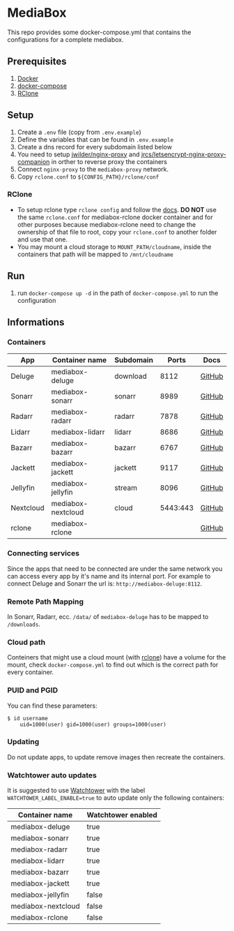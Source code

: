 # MediaBox
This repo provides some docker-compose.yml that contains the configurations for a complete mediabox.

## Prerequisites
1. [Docker](https://docs.docker.com/install/)
2. [docker-compose](https://docs.docker.com/compose/install/)
3. [RClone](https://rclone.org/install/)

## Setup
1. Create a `.env` file (copy from `.env.example`)
2. Define the variables that can be found in `.env.example`
3. Create a dns record for every subdomain listed below
4. You need to setup [jwilder/nginx-proxy](https://github.com/jwilder/nginx-proxy) and [jrcs/letsencrypt-nginx-proxy-companion](https://github.com/jrcs/letsencrypt-nginx-proxy-companion) in orther to reverse proxy the containers
5. Connect `nginx-proxy` to the `mediabox-proxy` network.
6. Copy `rclone.conf` to `${CONFIG_PATH}/rclone/conf`

### RClone
* To setup rclone type `rclone config` and follow the [docs](https://rclone.org/docs/). **DO NOT** use the same `rclone.conf` for  mediabox-rclone docker container and for other purposes because mediabox-rclone need to change the ownership of that file to root, copy your `rclone.conf` to another folder and use that one.
* You may mount a cloud storage to `MOUNT_PATH/cloudname`, inside the containers that path will be mapped to `/mnt/cloudname`

## Run
1. run `docker-compose up -d` in the path of `docker-compose.yml` to run the configuration

## Informations
### Containers
| App       | Container name     | Subdomain | Ports    | Docs                                                      |
| --------- | ------------------ | --------- | -------- | --------------------------------------------------------- |
| Deluge    | mediabox-deluge    | download  | 8112     | [GitHub](https://github.com/binhex/arch-delugevpn)        |
| Sonarr    | mediabox-sonarr    | sonarr    | 8989     | [GitHub](https://github.com/linuxserver/docker-sonarr)    |
| Radarr    | mediabox-radarr    | radarr    | 7878     | [GitHub](https://github.com/linuxserver/docker-radarr)    |
| Lidarr    | mediabox-lidarr    | lidarr    | 8686     | [GitHub](https://github.com/linuxserver/docker-lidarr)    |
| Bazarr    | mediabox-bazarr    | bazarr    | 6767     | [GitHub](https://github.com/linuxserver/docker-bazarr)    |
| Jackett   | mediabox-jackett   | jackett   | 9117     | [GitHub](https://github.com/linuxserver/docker-jackett)   |
| Jellyfin  | mediabox-jellyfin  | stream    | 8096     | [GitHub](https://github.com/linuxserver/docker-jellyfin)  |
| Nextcloud | mediabox-nextcloud | cloud     | 5443:443 | [GitHub](https://github.com/linuxserver/docker-nextcloud) |
| rclone    | mediabox-rclone    |           |          | [GitHub](https://github.com/pfidr34/docker-rclone)        |

### Connecting services
Since the apps that need to be connected are under the same network you can access every app by it's name and its internal port.
For example to connect Deluge and Sonarr the url is: `http://mediabox-deluge:8112`.

### Remote Path Mapping
In Sonarr, Radarr, ecc. `/data/` of `mediabox-deluge` has to be mapped to `/downloads`.

### Cloud path
Conteiners that might use a cloud mount (with [rclone](https://rclone.org)) have a volume for the mount, check `docker-compose.yml` to find out which is the correct path for every container.

### PUID and PGID
You can find these parameters:
```
$ id username
    uid=1000(user) gid=1000(user) groups=1000(user)
```

### Updating
Do not update apps, to update remove images then recreate the containers.

### Watchtower auto updates
It is suggested to use [Watchtower](https://github.com/containrrr/watchtower) with the label `WATCHTOWER_LABEL_ENABLE=true` to auto update only the following containers:

| Container name     | Watchtower enabled |
| ------------------ | ------------------ |
| mediabox-deluge    | true               |
| mediabox-sonarr    | true               |
| mediabox-radarr    | true               |
| mediabox-lidarr    | true               |
| mediabox-bazarr    | true               |
| mediabox-jackett   | true               |
| mediabox-jellyfin  | false              |
| mediabox-nextcloud | false              |
| mediabox-rclone    | false              |